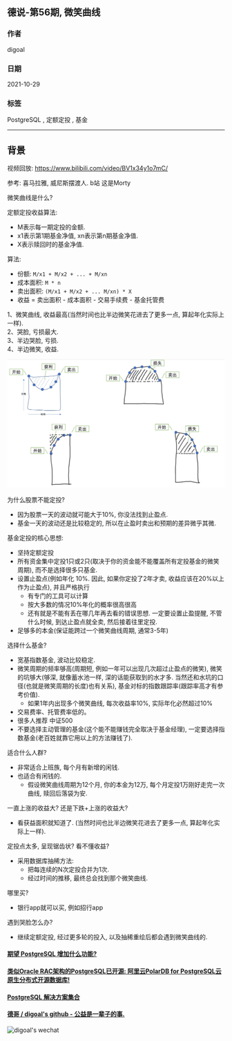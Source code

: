 ## 德说-第56期, 微笑曲线    
                                                  
### 作者                                                  
digoal                                                  
                                                  
### 日期                                                  
2021-10-29                                                  
                                                  
### 标签                                                  
PostgreSQL , 定额定投 , 基金                             
                                                  
----                                                  
                                                  
## 背景          
    
视频回放: https://www.bilibili.com/video/BV1x34y1o7mC/        
  
参考: 喜马拉雅, 威尼斯摆渡人.  b站 这是Morty     
        
微笑曲线是什么?         
    
定额定投收益算法:      
- M表示每一期定投的金额.    
- x1表示第1期基金净值, xn表示第n期基金净值.    
- X表示赎回时的基金净值.     
    
算法:     
- 份额: ` M/x1 + M/x2 + ... + M/xn `      
- 成本面积: ` M * n `     
- 卖出面积: ` (M/x1 + M/x2 + ... M/xn) * X `      
- 收益 = 卖出面积 - 成本面积 - 交易手续费 - 基金托管费         
      
    
1、微笑曲线, 收益最高(当然时间也比半边微笑花进去了更多一点, 算起年化实际上一样).     
2、哭脸, 亏损最大.    
3、半边哭脸, 亏损.    
4、半边微笑, 收益.     
    
![pic](20211029_02_pic_001.png)    
   
为什么股票不能定投?   
- 因为股票一天的波动就可能大于10%, 你没法找到止盈点.   
- 基金一天的波动还是比较稳定的, 所以在止盈时卖出和预期的差异微乎其微.   
    
      
基金定投的核心思想:      
- 坚持定额定投      
- 所有资金集中定投1只或2只(取决于你的资金能不能覆盖所有定投基金的微笑周期), 而不是选择很多只基金.  
- 设置止盈点(例如年化 10%. 因此, 如果你定投了2年才卖, 收益应该在20%以上作为止盈点), 并且严格执行      
    - 有专门的工具可以计算       
    - 按大多数的情况10%年化的概率很高很高       
    - 还有就是不能有丢在哪几年再去看的错误思想. 一定要设置止盈提醒, 不管什么时候, 到达止盈点就全卖, 然后接着往里定投.   
- 足够多的本金(保证能跨过一个微笑曲线周期, 通常3-5年)      
      
选择什么基金?      
- 宽基指数基金, 波动比较稳定.         
- 微笑周期的频率够高(周期短, 例如一年可以出现几次超过止盈点的微笑), 微笑的坑够大(够深, 就像蓄水池一样, 深的话能获取到的水才多. 当然还和水坑的口径(也就是微笑周期的长度)也有关系), 基金对标的指数跟踪率(跟踪率高才有参考价值).        
    - 如果1年内出现多个微笑曲线, 每次收益率10%, 实际年化必然超过10%        
- 交易费率、托管费率低的。    
- 很多人推荐 中证500       
- 不要选择主动管理的基金(这个能不能赚钱完全取决于基金经理), 一定要选择指数基金(老百姓就靠它用以上的方法赚钱了).  
    
适合什么人群?      
- 非常适合上班族, 每个月有新增的闲钱.       
- 也适合有闲钱的.       
    - 假设微笑曲线周期为12个月, 你的本金为12万, 每个月定投1万刚好走完一次曲线, 赎回后落袋为安.        
      
一直上涨的收益大? 还是下跌+上涨的收益大?      
- 看获益面积就知道了.  (当然时间也比半边微笑花进去了更多一点, 算起年化实际上一样).     
    
定投点太多, 呈现锯齿状? 看不懂收益?      
- 采用数据库抽稀方法:      
    - 把每连续的N次定投合并为1次.       
    - 经过时间的推移, 最终总会找到那个微笑曲线.      
    
哪里买?    
- 银行app就可以买, 例如招行app      
    
遇到哭脸怎么办?      
- 继续定额定投, 经过更多轮的投入, 以及抽稀重绘后都会遇到微笑曲线的.       
    
    
    
    
    
    
  
#### [期望 PostgreSQL 增加什么功能?](https://github.com/digoal/blog/issues/76 "269ac3d1c492e938c0191101c7238216")
  
  
#### [类似Oracle RAC架构的PostgreSQL已开源: 阿里云PolarDB for PostgreSQL云原生分布式开源数据库!](https://github.com/ApsaraDB/PolarDB-for-PostgreSQL "57258f76c37864c6e6d23383d05714ea")
  
  
#### [PostgreSQL 解决方案集合](https://yq.aliyun.com/topic/118 "40cff096e9ed7122c512b35d8561d9c8")
  
  
#### [德哥 / digoal's github - 公益是一辈子的事.](https://github.com/digoal/blog/blob/master/README.md "22709685feb7cab07d30f30387f0a9ae")
  
  
![digoal's wechat](../pic/digoal_weixin.jpg "f7ad92eeba24523fd47a6e1a0e691b59")
  
